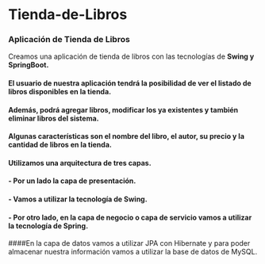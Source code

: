 # Tienda-de-Libros
### Aplicación de Tienda de Libros
Creamos una aplicación de tienda de libros con las tecnologías de **Swing y SpringBoot.**

#### El usuario de nuestra aplicación tendrá la posibilidad de ver el listado de libros disponibles en la tienda.

#### Además, podrá agregar libros, modificar los ya existentes y también eliminar libros del sistema.

#### Algunas características son el nombre del libro, el autor, su precio y la cantidad de libros en la tienda.

#### Utilizamos una arquitectura de tres capas.

#### - Por un lado la capa de presentación.

#### - Vamos a utilizar la tecnología de Swing.

#### - Por otro lado, en la capa de negocio o capa de servicio vamos a utilizar la tecnología de Spring.

####En la capa de datos vamos a utilizar JPA con Hibernate y para poder almacenar nuestra información vamos a utilizar la base de datos de MySQL.


